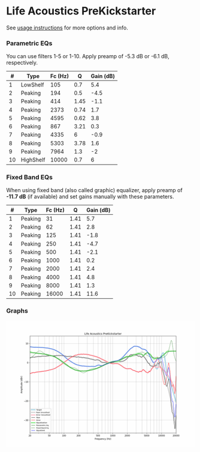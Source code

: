 # Life Acoustics PreKickstarter
See [usage instructions](https://github.com/jaakkopasanen/AutoEq#usage) for more options and info.

### Parametric EQs
You can use filters 1-5 or 1-10. Apply preamp of -5.3 dB or -6.1 dB, respectively.

|   # | Type      |   Fc (Hz) |    Q |   Gain (dB) |
|-----|-----------|-----------|------|-------------|
|   1 | LowShelf  |       105 | 0.7  |         5.4 |
|   2 | Peaking   |       194 | 0.5  |        -4.5 |
|   3 | Peaking   |       414 | 1.45 |        -1.1 |
|   4 | Peaking   |      2373 | 0.74 |         1.7 |
|   5 | Peaking   |      4595 | 0.62 |         3.8 |
|   6 | Peaking   |       867 | 3.21 |         0.3 |
|   7 | Peaking   |      4335 | 6    |        -0.9 |
|   8 | Peaking   |      5303 | 3.78 |         1.6 |
|   9 | Peaking   |      7964 | 1.3  |        -2   |
|  10 | HighShelf |     10000 | 0.7  |         6   |

### Fixed Band EQs
When using fixed band (also called graphic) equalizer, apply preamp of **-11.7 dB** (if available) and set gains manually with these parameters.

|   # | Type    |   Fc (Hz) |    Q |   Gain (dB) |
|-----|---------|-----------|------|-------------|
|   1 | Peaking |        31 | 1.41 |         5.7 |
|   2 | Peaking |        62 | 1.41 |         2.8 |
|   3 | Peaking |       125 | 1.41 |        -1.8 |
|   4 | Peaking |       250 | 1.41 |        -4.7 |
|   5 | Peaking |       500 | 1.41 |        -2.1 |
|   6 | Peaking |      1000 | 1.41 |         0.2 |
|   7 | Peaking |      2000 | 1.41 |         2.4 |
|   8 | Peaking |      4000 | 1.41 |         4.8 |
|   9 | Peaking |      8000 | 1.41 |         1.3 |
|  10 | Peaking |     16000 | 1.41 |        11.6 |

### Graphs
![](./Life%20Acoustics%20PreKickstarter.png)
